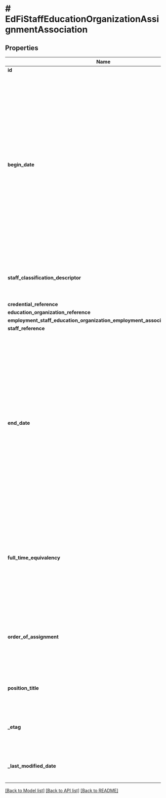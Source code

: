 # # EdFiStaffEducationOrganizationAssignmentAssociation

## Properties

Name | Type | Description | Notes
------------ | ------------- | ------------- | -------------
**id** | **string** |  | [optional]
**begin_date** | **\DateTime** | Month, day, and year of the start or effective date of a staff member&#39;s employment, contract, or relationship with the education organization.  Note: Date interpretation may vary. Ed-Fi recommends inclusive dates, but states may define dates as inclusive or exclusive. For calculations, align with local guidelines. |
**staff_classification_descriptor** | **string** | The titles of employment, official status, or rank of education staff. |
**credential_reference** | [**\Resources\Model\EdFiCredentialReference**](EdFiCredentialReference.md) |  | [optional]
**education_organization_reference** | [**\Resources\Model\EdFiEducationOrganizationReference**](EdFiEducationOrganizationReference.md) |  |
**employment_staff_education_organization_employment_association_reference** | [**\Resources\Model\EdFiStaffEducationOrganizationEmploymentAssociationReference**](EdFiStaffEducationOrganizationEmploymentAssociationReference.md) |  | [optional]
**staff_reference** | [**\Resources\Model\EdFiStaffReference**](EdFiStaffReference.md) |  |
**end_date** | **\DateTime** | Month, day, and year of the end or termination date of a staff member&#39;s employment, contract, or relationship with the education organization.  Note: Date interpretation may vary. Ed-Fi recommends inclusive dates, but states may define dates as inclusive or exclusive. For calculations, align with local guidelines. | [optional]
**full_time_equivalency** | **float** | The ratio between the hours of work expected in a position and the hours of work normally expected in a full-time position in the same setting. | [optional]
**order_of_assignment** | **int** | Describes whether the assignment is this the staff member&#39;s primary assignment, secondary assignment, etc. | [optional]
**position_title** | **string** | The descriptive name of an individual&#39;s position. | [optional]
**_etag** | **string** | A unique system-generated value that identifies the version of the resource. | [optional]
**_last_modified_date** | **\DateTime** | The date and time the resource was last modified. | [optional]

[[Back to Model list]](../../README.md#models) [[Back to API list]](../../README.md#endpoints) [[Back to README]](../../README.md)
